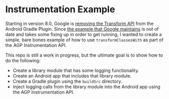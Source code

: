 # Instrumentation Example

Starting in version 8.0, Google is [removing the Transform API](https://developer.android.com/studio/releases/gradle-plugin-api-updates#transform-removed) from the Android Gradle Plugin. Since [the example that Google maintains](https://developer.android.com/studio/releases/gradle-plugin-api-updates#transform-removed) is out of date and takes some fixing up in order to get running, I wanted to create a simple, bare bones example of how to use `transformClassesWith` as part of the AGP Instrumentation API.

This repo is still a work in progress, but the ultimate goal is to show how to do the following:
 * Create a library module that has some logging functionality.
 * Create an Android app that includes that library module.
 * Create a Gradle plugin using the `buildSrc` directory.
 * Inject logging calls from the library module into the Android app using the AGP Instrumentation API.